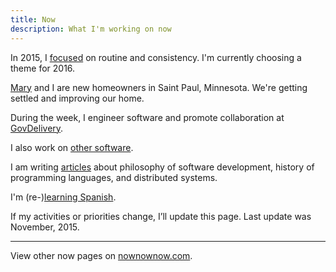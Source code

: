 ```yaml
---
title: Now
description: What I'm working on now
---
```


In 2015, I [focused](/posts/2015-11-25-themes-as-goals.html) on routine and
consistency. I'm currently choosing a theme for 2016.

[Mary](http://mary.marek-spartz.org) and I are new homeowners in Saint Paul,
Minnesota. We're getting settled and improving our home.

During the week, I engineer software and promote collaboration at
[GovDelivery](https://www.govdelivery.com/).

I also work on [other software](https://github.com/zeckalpha?tab=repositories).

I am writing [articles](/blog.html) about philosophy of software development,
history of programming languages, and distributed systems.

I'm (re-)[learning Spanish](https://www.duolingo.com/zeckalpha).

If my activities or priorities change, I’ll update this page. Last update was
November, 2015.

----

View other now pages on [nownownow.com](http://nownownow.com/).
